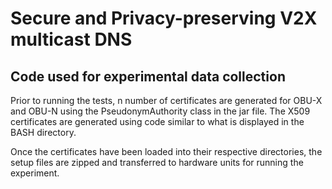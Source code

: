 # Secure and Privacy-preserving V2X multicast DNS
## Code used for experimental data collection 

Prior to running the tests, n number of certificates are generated for OBU-X and OBU-N using the PseudonymAuthority class in the jar file. The X509 certificates are generated using code similar to what is displayed in the BASH directory. 

Once the certificates have been loaded into their respective directories, the setup files are zipped and transferred to hardware units for running the experiment.
